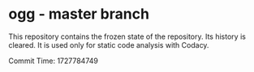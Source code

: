 # ogg - master branch

This repository contains the frozen state of the repository.
Its history is cleared. It is used only for static code
analysis with Codacy.

Commit Time: 1727784749
